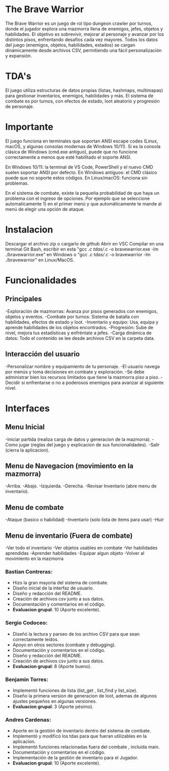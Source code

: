 # The Brave Warrior
The Brave Warrior es un juego de rol tipo dungeon crawler por turnos, donde el jugador explora una mazmorra llena de enemigos, jefes, objetos y habilidades. El objetivo es sobrevivir, mejorar al personaje y avanzar por los distintos pisos, enfrentando desafíos cada vez mayores. Todos los datos del juego (enemigos, objetos, habilidades, estados) se cargan dinámicamente desde archivos CSV, permitiendo una fácil personalización y expansión.

# TDA's
El juego utiliza estructuras de datos propias (listas, hashmaps, multimapas) para gestionar inventarios, enemigos, habilidades y más. El sistema de combate es por turnos, con efectos de estado, loot aleatorio y progresión de personaje.

# Importante
El juego funciona en terminales que soportan ANSI escape codes (Linux, macOS, y algunas consolas modernas de Windows 10/11). Si es la consola clásica de Windows (cmd.exe antiguo), puede que no funcione correctamente a menos que esté habilitado el soporte ANSI. 

En Windows 10/11: la terminal de VS Code, PowerShell y el nuevo CMD suelen soportar ANSI por defecto.
En Windows antiguos: el CMD clásico puede que no soporte estos códigos.
En Linux/macOS: funciona sin problemas.

En el sistema de combate, existe la pequeña probabilidad de que haya un problema con el ingreso de opciones. Por ejemplo que se seleccione automaticamente 1) en el primer menú y que automáticamente te mande al menú de elegir una opción de ataque.

# Instalacion
Descargar el archivo zip o cargarlo de github
Abrir en VSC
Compilar en una terminal Git Bash, escribir en esta "gcc *.c tdas/*.c -o bravewarrior.exe -lm
./bravewarrior.exe" en Windows o "gcc *.c tdas/*.c -o bravewarrior -lm
./bravewarrior" en Linux/MacOS.

# Funcionalidades

## Principales
-Exploración de mazmorras: Avanza por pisos generados con enemigos, objetos y eventos.
-Combate por turnos: Sistema de batalla con habilidades, efectos de estado y loot.
-Inventario y equipo: Usa, equipa y aprende habilidades de los objetos encontrados.
-Progresión: Sube de nivel, mejora tus estadísticas y enfréntate a jefes.
-Carga dinámica de datos: Todo el contenido se lee desde archivos CSV en la carpeta data.

## Interacción del usuario
-Personalizar nombre y equipamiento de tu personaje.
-El usuario navega por menús y toma decisiones en combate y exploración.
-Se debe administrar bien los recursos limitados que tiene la mazmorra piso a piso.
-Decidir si enfrentarse o no a poderosos enemigos para avanzar al siguiente nivel.

# Interfaces

## Menu Inicial
-Iniciar partida (realiza carga de datos y generacion de la mazmorra).
-Como jugar (reglas del juego y explicacion de sus funcionalidades).
-Salir (cierra la aplicacion).

## Menu de Navegacion (movimiento en la mazmorra)
-Arriba.
-Abajo.
-Izquierda.
-Derecha.
-Revisar Inventario (abre menu de inventario).

## Menu de combate 
-Ataque (basico o habilidad)
-Inventario (solo lista de items para usar)
-Huir

## Menu de inventario (Fuera de combate)
-Ver todo el inventario
-Ver objetos usables en combate
-Ver habilidades aprendidas
-Aprender habilidades
-Equipar algun objeto
-Volver al movimiento en la mazmorra


### Bastian Contreras:
- Hizo la gran mayoria del sistema de combate.
- Diseño inicial de la interfaz de usuario.
- Diseño y redacción del README.
- Creación de archivos csv junto a sus datos.
- Documentación y comentarios en el código.
- **Evaluacion grupal**: 10 (Aporte excelente).

### Sergio Codoceo:
- Diseñó la lectura y parseo de los archivo CSV para que sean correctamente leidos.
- Apoyo en otros sectores (combate y debugging).
- Documentación y comentarios en el código.
- Diseño y redacción del README.
- Creación de archivos csv junto a sus datos.
- **Evaluacion grupal**: 8 (Aporte bueno).

### Benjamin Torres:
- Implementó funciones de lista (list_get , list_find y list_size).
- Diseño la primera version de generacion de loot, ademas de algunos ajustes pequeños en algunas versiones.
- **Evaluacion grupal**: 3 (Aporte pésimo).

### Andres Cardenas:
- Aporte en la gestión de inventario dentro del sistema de combate.
- Implementó y modificó los tdas para que fueran utilizables en la aplicacion.
- Implementó funciones relacionadas fuera del combate , incluida main.
- Documentación y comentarios en el código.
- Implementación de la gestión de inventario para el Jugador.
- **Evaluacion grupal**: 10 (Aporte excelente).